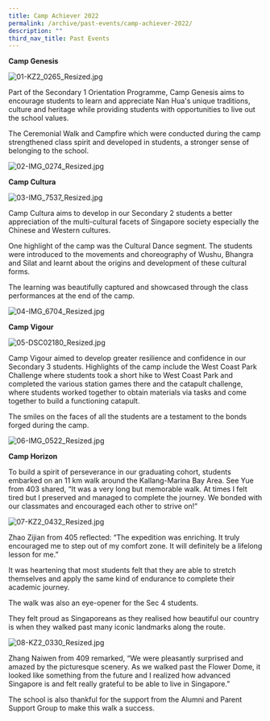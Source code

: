 ```yaml
---
title: Camp Achiever 2022
permalink: /archive/past-events/camp-achiever-2022/
description: ""
third_nav_title: Past Events
---
```

**Camp Genesis**

![01-KZ2_0265_Resized.jpg](/images/01KZ20265Resized.jpg)  

  

Part of the Secondary 1 Orientation Programme, Camp Genesis aims to encourage students to learn and appreciate Nan Hua's unique traditions, culture and heritage while providing students with opportunities to live out the school values. 

The Ceremonial Walk and Campfire which were conducted during the camp strengthened class spirit and developed in students, a stronger sense of belonging to the school. 

  

![02-IMG_0274_Resized.jpg](/images/02IMG0274Resized.jpg)


**Camp Cultura**  

![03-IMG_7537_Resized.jpg](/images/03IMG7537Resized.jpg)  
  

Camp Cultura aims to develop in our Secondary 2 students a better appreciation of the multi-cultural facets of Singapore society especially the Chinese and Western cultures. 

One highlight of the camp was the Cultural Dance segment. The students were introduced to the movements and choreography of Wushu, Bhangra and Silat and learnt about the origins and development of these cultural forms. 

The learning was beautifully captured and showcased through the class performances at the end of the camp.  

![04-IMG_6704_Resized.jpg](/images/04IMG6704Resized.jpg)

**Camp Vigour**  

![05-DSC02180_Resized.jpg](/images/05DSC02180Resized.jpg)

  
Camp Vigour aimed to develop greater resilience and confidence in our Secondary 3 students. Highlights of the camp include the West Coast Park Challenge where students took a short hike to West Coast Park and completed the various station games there and the catapult challenge, where students worked together to obtain materials via tasks and come together to build a functioning catapult. 

The smiles on the faces of all the students are a testament to the bonds forged during the camp.  

![06-IMG_0522_Resized.jpg](/images/06IMG0522Resized.jpg)


**Camp Horizon**

To build a spirit of perseverance in our graduating cohort, students embarked on an 11 km walk around the Kallang-Marina Bay Area. See Yue from 403 shared, “It was a very long but memorable walk. At times I felt tired but I preserved and managed to complete the journey. We bonded with our classmates and encouraged each other to strive on!” 

![07-KZ2_0432_Resized.jpg](images/07KZ20432Resized.jpg)  

  
Zhao Zijian from 405 reflected: “The expedition was enriching. It truly encouraged me to step out of my comfort zone. It will definitely be a lifelong lesson for me.”

It was heartening that most students felt that they are able to stretch themselves and apply the same kind of endurance to complete their academic journey. 

The walk was also an eye-opener for the Sec 4 students. 

They felt proud as Singaporeans as they realised how beautiful our country is when they walked past many iconic landmarks along the route. 

  

![08-KZ2_0330_Resized.jpg](/images/08KZ20330Resized.jpg)  

  

Zhang Naiwen from 409 remarked, “We were pleasantly surprised and amazed by the picturesque scenery. As we walked past the Flower Dome, it looked like something from the future and I realized how advanced Singapore is and felt really grateful to be able to live in Singapore.” 

  

The school is also thankful for the support from the Alumni and Parent Support Group to make this walk a success.